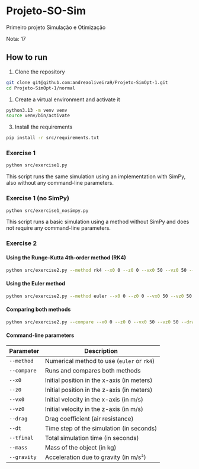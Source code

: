 # Projeto-SO-Sim

Primeiro projeto Simulação e Otimização

Nota: 17

## How to run

1. Clone the repository

```bash
git clone git@github.com:andreaoliveira9/Projeto-SimOpt-1.git
cd Projeto-SimOpt-1/normal
```

1. Create a virtual environment and activate it

```bash
python3.13 -m venv venv
source venv/bin/activate
```

3. Install the requirements

```bash
pip install -r src/requirements.txt
```

### Exercise 1

```bash
python src/exercise1.py
```

This script runs the same simulation using an implementation with SimPy, also without any command-line parameters.

### Exercise 1 (no SimPy)

```bash
python src/exercise1_nosimpy.py
```

This script runs a basic simulation using a method without SimPy and does not require any command-line parameters.

### Exercise 2

#### Using the Runge-Kutta 4th-order method (RK4)

```bash
python src/exercise2.py --method rk4 --x0 0 --z0 0 --vx0 50 --vz0 50 --drag 0.1 --dt 0.01 --tfinal 3 --mass 1.0 --gravity 9.81
```

#### Using the Euler method

```bash
python src/exercise2.py --method euler --x0 0 --z0 0 --vx0 50 --vz0 50 --drag 0.1 --dt 0.01 --tfinal 3 --mass 1.0 --gravity 9.81
```

#### Comparing both methods

```bash
python src/exercise2.py --compare --x0 0 --z0 0 --vx0 50 --vz0 50 --drag 0.1 --dt 0.01 --tfinal 3 --mass 1.0 --gravity 9.81
```

#### Command-line parameters

| Parameter   | Description                                |
| ----------- | ------------------------------------------ |
| `--method`  | Numerical method to use (`euler` or `rk4`) |
| `--compare` | Runs and compares both methods             |
| `--x0`      | Initial position in the x-axis (in meters) |
| `--z0`      | Initial position in the z-axis (in meters) |
| `--vx0`     | Initial velocity in the x-axis (in m/s)    |
| `--vz0`     | Initial velocity in the z-axis (in m/s)    |
| `--drag`    | Drag coefficient (air resistance)          |
| `--dt`      | Time step of the simulation (in seconds)   |
| `--tfinal`  | Total simulation time (in seconds)         |
| `--mass`    | Mass of the object (in kg)                 |
| `--gravity` | Acceleration due to gravity (in m/s²)      |
